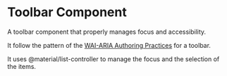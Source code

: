 # Toolbar Component

A toolbar component that properly manages focus and accessibility.

It follow the pattern of the [WAI-ARIA Authoring Practices](https://www.w3.org/WAI/ARIA/apg/patterns/toolbar/) for a toolbar.

It uses @material/list-controller to manage the focus and the selection of the items.

